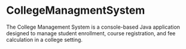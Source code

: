 # CollegeManagmentSystem
The College Management System is a console-based Java application designed to manage student enrollment, course registration, and fee calculation in a college setting.  
